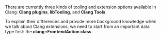 There are currently three kinds of tooling and extension options available in Clang: **Clang plugins**, **libTooling**, and **Clang Tools**.

To explain their differences and provide more background knowledge when we talk about Clang extensions, we need to start from an important data type first: the **clang::FrontendAction class**.

